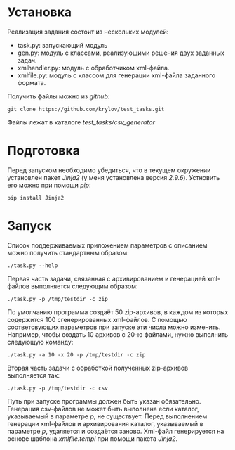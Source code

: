 # Установка

Реализация задания состоит из нескольких модулей:
* task.py: запускающий модуль
* gen.py: модуль с классами, реализующими решения двух заданных задач.
* xmlhandler.py: модуль с обработчиком xml-файла.
* xmlfile.py: модуль с классом для генерации xml-файла заданного формата.

Получить файлы можно из *github*:
```
git clone https://github.com/krylov/test_tasks.git
```

Файлы лежат в каталоге *test_tasks/csv_generator*


# Подготовка

Перед запуском необходимо убедиться, что в текущем окружении установлен
пакет *Jinja2* (у меня установлена версия *2.9.6*). Устновить его можно
при помощи *pip*:
```
pip install Jinja2
```

# Запуск

Список поддерживаемых приложением параметров с описанием можно получить
стандартным образом:
```
./task.py --help
```
Первая часть задачи, связанная с архивированием и генерацией xml-файлов
выполняется следующим образом:
```
./task.py -p /tmp/testdir -c zip
```
По умолчанию программа создаёт 50 zip-архивов, в каждом из которых содержится
100 сгенерированных xml-файлов. С помощью соответсвующих параметров при запуске
эти числа можно изменить. Например, чтобы создать 10 архивов с 20-ю файлами,
нужно выполнить следующую команду:
```
./task.py -a 10 -x 20 -p /tmp/testdir -c zip
```
Вторая часть задачи с обработкой полученных zip-архивов выполняется так:
```
./task.py -p /tmp/testdir -c csv
```
Путь при запуске программы должен быть указан обязательно. Генерация csv-файлов
не может быть выполнена если каталог, указываемый в параметре *p*,
не существует. Перед выполнением генерации xml-файлов и архивирования каталог,
указываемый в параметре *p*, удаляется и создаётся заново. Xml-файл генерируется
на основе шаблона *xmlfile.templ* при помощи пакета *Jinja2*.
